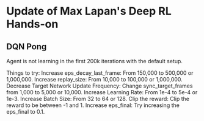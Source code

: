 # Update of Max Lapan's Deep RL Hands-on

## DQN Pong

Agent is not learning in the first 200k iterations with the default setup.

Things to try:
    Increase eps_decay_last_frame: From 150,000 to 500,000 or 1,000,000.
    Increase replay_size: From 10,000 to 100,000 or 1,000,000.
    Decrease Target Network Update Frequency: Change sync_target_frames from 1,000 to 5,000 or 10,000.
    Increase Learning Rate: From 1e-4 to 5e-4 or 1e-3.
    Increase Batch Size: From 32 to 64 or 128.
    Clip the reward: Clip the reward to be between -1 and 1.
    Increase eps_final: Try increasing the eps_final to 0.1.

